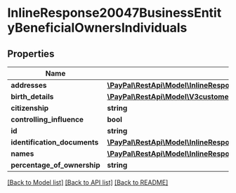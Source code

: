 # InlineResponse20047BusinessEntityBeneficialOwnersIndividuals

## Properties
Name | Type | Description | Notes
------------ | ------------- | ------------- | -------------
**addresses** | [**\PayPal\RestApi\Model\InlineResponse20047BusinessEntityBeneficialOwnersAddresses[]**](InlineResponse20047BusinessEntityBeneficialOwnersAddresses.md) |  | [optional] 
**birth_details** | [**\PayPal\RestApi\Model\V3customermanagedaccountsBusinessEntityBeneficialOwnersBirthDetails**](V3customermanagedaccountsBusinessEntityBeneficialOwnersBirthDetails.md) |  | [optional] 
**citizenship** | **string** |  | [optional] 
**controlling_influence** | **bool** |  | [optional] 
**id** | **string** |  | [optional] 
**identification_documents** | [**\PayPal\RestApi\Model\InlineResponse20047BusinessEntityBeneficialOwnersIdentificationDocuments[]**](InlineResponse20047BusinessEntityBeneficialOwnersIdentificationDocuments.md) |  | [optional] 
**names** | [**\PayPal\RestApi\Model\InlineResponse20047BusinessEntityBeneficialOwnersNames[]**](InlineResponse20047BusinessEntityBeneficialOwnersNames.md) |  | [optional] 
**percentage_of_ownership** | **string** |  | [optional] 

[[Back to Model list]](../README.md#documentation-for-models) [[Back to API list]](../README.md#documentation-for-api-endpoints) [[Back to README]](../README.md)


